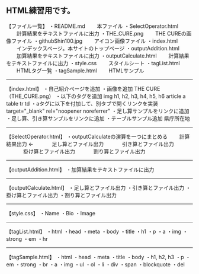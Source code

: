 HTML練習用です。
---------------------------------------------
【ファイル一覧】
・README.md
　　本ファイル
・SelectOperator.html
　　計算結果をテキストファイルに出力
・THE_CURE.png
　　THE CUREの画像ファイル
・githubShin100.jpg
　　アイコン画像ファイル
・index.html
　　インデックスページ。本サイトのトップページ
・outputAddition.html
　　加算結果をテキストファイルに出力
・outputCalculate.html
　　計算結果をテキストファイルに出力
・style.css
　　スタイルシート
・tagList.html
　　HTMLタグ一覧
・tagSample.html
　　HTMLサンプル

---------------------------------------------
【index.html】
・自己紹介ページを追加
・画像を追加
    THE CURE（THE_CURE.png）
・以下のタグを追加
    img
    h1, h2, h3, h4, h5, h6
    article
    a
    table
    tr
    td
・aタグに以下を付加して、別タブで開くリンクを実装
    target="_blank" rel="noopener noreferrer"
・足し算サンプルをリンクに追加
・足し算、引き算サンプルをリンクに追加
・テーブルサンプル追加
    県庁所在地

---------------------------------------------
【SelectOperator.html】
・outputCalculateの演算を一つにまとめる
　　計算結果出力 ←
　　　 足し算とファイル出力
　　　 引き算とファイル出力
　　　 掛け算とファイル出力
　　　 割り算とファイル出力

---------------------------------------------
【outputAddition.html】
・加算結果をテキストファイルに出力

---------------------------------------------
【outputCalculate.html】
・足し算とファイル出力
・引き算とファイル出力
・掛け算とファイル出力
・割り算とファイル出力

---------------------------------------------
【style.css】
・Name
・Bio
・Image

---------------------------------------------
【tagList.html】
・html
・head
・meta
・body
・title
・h1
・p
・a
・img
・strong
・em
・hr

---------------------------------------------
【tagSample.html】
・html
・head
・meta
・title
・body
・h1, h2, h3
・p
・em
・strong
・br
・a
・img
・ul
・ol
・li
・div
・span
・blockquote
・del
